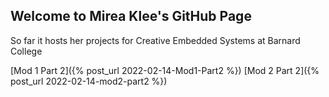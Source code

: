 ## Welcome to Mirea Klee's GitHub Page

So far it hosts her projects for Creative Embedded Systems at Barnard College

[Mod 1 Part 2]({% post_url 2022-02-14-Mod1-Part2 %})
[Mod 2 Part 2]({% post_url 2022-02-14-mod2-part2 %})
